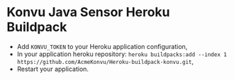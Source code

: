 # Konvu Java Sensor Heroku Buildpack

- Add `KONVU_TOKEN` to your Heroku application configuration,
- In your application heroku repository: `heroku buildpacks:add --index 1 https://github.com/AcmeKonvu/Heroku-buildpack-konvu.git`,
- Restart your application.
